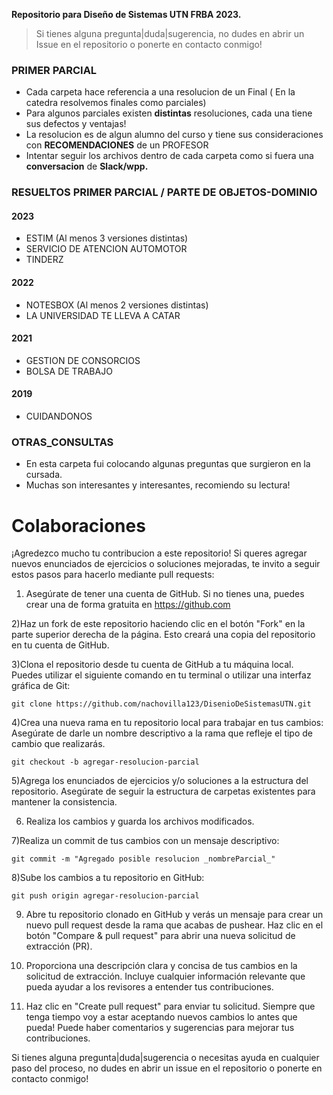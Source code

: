 **Repositorio para Diseño de Sistemas UTN FRBA 2023.**

> Si tienes alguna pregunta|duda|sugerencia, no dudes en abrir un Issue en el repositorio o ponerte en contacto conmigo!


### PRIMER PARCIAL

- Cada carpeta hace referencia a una resolucion de un Final ( En la catedra resolvemos finales como parciales)
- Para algunos parciales existen **distintas** resoluciones, cada una tiene sus defectos y ventajas! 
- La resolucion es de algun alumno del curso y tiene sus consideraciones con **RECOMENDACIONES** de un PROFESOR
- Intentar seguir los archivos dentro de cada carpeta como si fuera una **conversacion** de **Slack/wpp.**



### RESUELTOS PRIMER PARCIAL / PARTE DE OBJETOS-DOMINIO

#### 2023
- ESTIM (Al menos 3 versiones distintas)
- SERVICIO DE ATENCION AUTOMOTOR
- TINDERZ

#### 2022
- NOTESBOX (Al menos 2 versiones distintas)
- LA UNIVERSIDAD TE LLEVA A CATAR

#### 2021
- GESTION DE CONSORCIOS
- BOLSA DE TRABAJO

#### 2019
- CUIDANDONOS

### OTRAS_CONSULTAS
- En esta carpeta fui colocando algunas preguntas que surgieron en la cursada.
- Muchas son interesantes y interesantes, recomiendo su lectura!



# Colaboraciones

¡Agredezco mucho tu contribucion a este repositorio! Si queres agregar nuevos enunciados de ejercicios o soluciones mejoradas, te invito a seguir estos pasos para hacerlo mediante pull requests:

1) Asegúrate de tener una cuenta de GitHub. Si no tienes una, puedes crear una de forma gratuita en https://github.com

2)Haz un fork de este repositorio haciendo clic en el botón "Fork" en la parte superior derecha de la página. Esto creará una copia del repositorio en tu cuenta de GitHub.

3)Clona el repositorio desde tu cuenta de GitHub a tu máquina local. Puedes utilizar el siguiente comando en tu terminal o utilizar una interfaz gráfica de Git:
```
git clone https://github.com/nachovilla123/DisenioDeSistemasUTN.git
```

4)Crea una nueva rama en tu repositorio local para trabajar en tus cambios:
Asegúrate de darle un nombre descriptivo a la rama que refleje el tipo de cambio que realizarás.
```
git checkout -b agregar-resolucion-parcial
```

5)Agrega los enunciados de ejercicios y/o soluciones a la estructura del repositorio. Asegúrate de seguir la estructura de carpetas existentes para mantener la consistencia.

6) Realiza los cambios y guarda los archivos modificados.

7)Realiza un commit de tus cambios con un mensaje descriptivo:

```
git commit -m "Agregado posible resolucion _nombreParcial_"
```
8)Sube los cambios a tu repositorio en GitHub:
```
git push origin agregar-resolucion-parcial
```


9) Abre tu repositorio clonado en GitHub y verás un mensaje para crear un nuevo pull request desde la rama que acabas de pushear. Haz clic en el botón "Compare & pull request" para abrir una nueva solicitud de extracción (PR).

10) Proporciona una descripción clara y concisa de tus cambios en la solicitud de extracción. Incluye cualquier información relevante que pueda ayudar a los revisores a entender tus contribuciones.

11) Haz clic en "Create pull request" para enviar tu solicitud. 
  Siempre que tenga tiempo voy a estar aceptando nuevos cambios lo antes que pueda! Puede haber comentarios y sugerencias para mejorar tus contribuciones.


Si tienes alguna pregunta|duda|sugerencia o necesitas ayuda en cualquier paso del proceso, no dudes en abrir un issue en el repositorio o ponerte en contacto conmigo!
  
